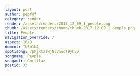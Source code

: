 ```yaml
---
layout: post
author: pepfof
category: render
render: /assets/renders/2017_12_09_1_people.png
thumb: /assets/renders/thumb/thumb-2017_12_09_1_people.png
title: People
navigation_override: /
aspect: 16/9
domcol: ^b5b1b4
spotisong: 7pPjKCzlHjNlVnooT9yh5D
songname: People
songautr: Gorillaz
postid: 33
---
```


<!--USER BEGIN 1-->

<!--USER END 1-->

<!--more-->
<!--USER BEGIN 2-->

<!--USER END 2-->

